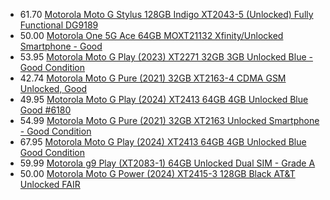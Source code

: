 - 61.70 [Motorola Moto G Stylus 128GB Indigo XT2043-5 (Unlocked) Fully Functional DG9189](https://www.ebay.com/itm/306280808536)
- 50.00 [Motorola One 5G Ace 64GB MOXT21132 Xfinity/Unlocked Smartphone - Good](https://www.ebay.com/itm/156958300720)
- 53.95 [Motorola Moto G Play (2023) XT2271 32GB 3GB Unlocked Blue - Good Condition](https://www.ebay.com/itm/176775650364)
- 42.74 [Motorola Moto G Pure (2021) 32GB XT2163-4 CDMA GSM Unlocked, Good](https://www.ebay.com/itm/267145652269)
- 49.95 [Motorola Moto G Play (2024) XT2413 64GB 4GB Unlocked Blue Good #6180](https://www.ebay.com/itm/127093962684)
- 54.99 [Motorola Moto G Pure (2021) 32GB XT2163 Unlocked Smartphone - Good Condition](https://www.ebay.com/itm/314752940265)
- 67.95 [Motorola Moto G Play (2024) XT2413 64GB 4GB Unlocked Blue Good Condition](https://www.ebay.com/itm/196998785257)
- 59.99 [Motorola g9 Play (XT2083-1) 64GB Unlocked Dual SIM - Grade A](https://www.ebay.com/itm/156467015396)
- 50.00 [Motorola Moto G Power (2024) XT2415-3 128GB Black AT&T Unlocked FAIR](https://www.ebay.com/itm/267239331602)
